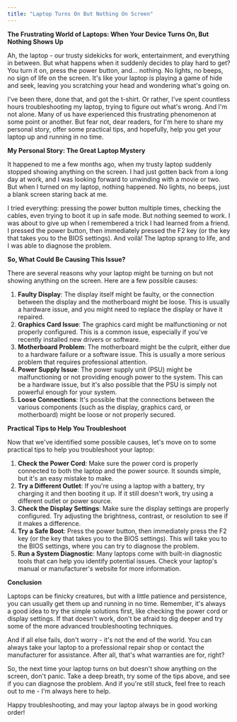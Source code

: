 ```yaml
---
title: "Laptop Turns On But Nothing On Screen"
---
```


**The Frustrating World of Laptops: When Your Device Turns On, But Nothing Shows Up**

 Ah, the laptop - our trusty sidekicks for work, entertainment, and everything in between. But what happens when it suddenly decides to play hard to get? You turn it on, press the power button, and... nothing. No lights, no beeps, no sign of life on the screen. It's like your laptop is playing a game of hide and seek, leaving you scratching your head and wondering what's going on.

I've been there, done that, and got the t-shirt. Or rather, I've spent countless hours troubleshooting my laptop, trying to figure out what's wrong. And I'm not alone. Many of us have experienced this frustrating phenomenon at some point or another. But fear not, dear readers, for I'm here to share my personal story, offer some practical tips, and hopefully, help you get your laptop up and running in no time.

**My Personal Story: The Great Laptop Mystery**

It happened to me a few months ago, when my trusty laptop suddenly stopped showing anything on the screen. I had just gotten back from a long day at work, and I was looking forward to unwinding with a movie or two. But when I turned on my laptop, nothing happened. No lights, no beeps, just a blank screen staring back at me.

I tried everything: pressing the power button multiple times, checking the cables, even trying to boot it up in safe mode. But nothing seemed to work. I was about to give up when I remembered a trick I had learned from a friend. I pressed the power button, then immediately pressed the F2 key (or the key that takes you to the BIOS settings). And voilà! The laptop sprang to life, and I was able to diagnose the problem.

**So, What Could Be Causing This Issue?**

There are several reasons why your laptop might be turning on but not showing anything on the screen. Here are a few possible causes:

1. **Faulty Display**: The display itself might be faulty, or the connection between the display and the motherboard might be loose. This is usually a hardware issue, and you might need to replace the display or have it repaired.
2. **Graphics Card Issue**: The graphics card might be malfunctioning or not properly configured. This is a common issue, especially if you've recently installed new drivers or software.
3. **Motherboard Problem**: The motherboard might be the culprit, either due to a hardware failure or a software issue. This is usually a more serious problem that requires professional attention.
4. **Power Supply Issue**: The power supply unit (PSU) might be malfunctioning or not providing enough power to the system. This can be a hardware issue, but it's also possible that the PSU is simply not powerful enough for your system.
5. **Loose Connections**: It's possible that the connections between the various components (such as the display, graphics card, or motherboard) might be loose or not properly secured.

**Practical Tips to Help You Troubleshoot**

Now that we've identified some possible causes, let's move on to some practical tips to help you troubleshoot your laptop:

1. **Check the Power Cord**: Make sure the power cord is properly connected to both the laptop and the power source. It sounds simple, but it's an easy mistake to make.
2. **Try a Different Outlet**: If you're using a laptop with a battery, try charging it and then booting it up. If it still doesn't work, try using a different outlet or power source.
3. **Check the Display Settings**: Make sure the display settings are properly configured. Try adjusting the brightness, contrast, or resolution to see if it makes a difference.
4. **Try a Safe Boot**: Press the power button, then immediately press the F2 key (or the key that takes you to the BIOS settings). This will take you to the BIOS settings, where you can try to diagnose the problem.
5. **Run a System Diagnostic**: Many laptops come with built-in diagnostic tools that can help you identify potential issues. Check your laptop's manual or manufacturer's website for more information.

**Conclusion**

Laptops can be finicky creatures, but with a little patience and persistence, you can usually get them up and running in no time. Remember, it's always a good idea to try the simple solutions first, like checking the power cord or display settings. If that doesn't work, don't be afraid to dig deeper and try some of the more advanced troubleshooting techniques.

And if all else fails, don't worry - it's not the end of the world. You can always take your laptop to a professional repair shop or contact the manufacturer for assistance. After all, that's what warranties are for, right?

So, the next time your laptop turns on but doesn't show anything on the screen, don't panic. Take a deep breath, try some of the tips above, and see if you can diagnose the problem. And if you're still stuck, feel free to reach out to me - I'm always here to help.

Happy troubleshooting, and may your laptop always be in good working order!